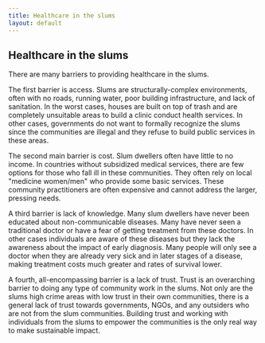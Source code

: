```yaml
---
title: Healthcare in the slums
layout: default
---
```

<h2>Healthcare in the slums</h2>

There are many barriers to providing healthcare in the slums.


The first barrier is access. Slums are structurally-complex environments, often with no roads, running water, poor building infrastructure, and lack of sanitation. In the worst cases, houses are built on top of trash and are completely unsuitable areas to build a clinic conduct health services. In other cases, governments do not want to formally recognize the slums since the communities are illegal and they refuse to build public services in these areas.


The second main barrier is cost. Slum dwellers often have little to no income. In countries without subsidized medical services, there are few options for those who fall ill in these communities. They often rely on local "medicine women/men" who provide some basic services. These community practitioners are often expensive and cannot address the larger, pressing needs.


A third barrier is lack of knowledge. Many slum dwellers have never been educated about non-communicable diseases. Many have never seen a traditional doctor or have a fear of getting treatment from these doctors. In other cases individuals are aware of these diseases but they lack the awareness about the impact of early diagnosis. Many people will only see a doctor when they are already very sick and in later stages of a disease, making treatment costs much greater and rates of survival lower.


A fourth, all-encompassing barrier is a lack of trust. Trust is an overarching barrier to doing any type of community work in the slums. Not only are the slums high crime areas with low trust in their own communities, there is a general lack of trust towards governments, NGOs, and any outsiders who are not from the slum communities. Building trust and working with individuals from the slums to empower the communities is the only real way to make sustainable impact.
